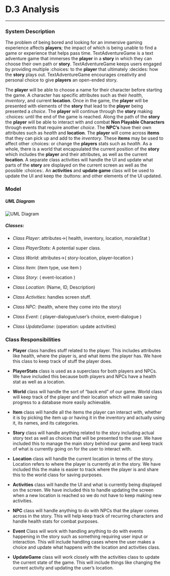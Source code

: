 # D.3 Analysis
---

### System Description
  The problem of being bored and looking for an immersive gaming experience affects **players**; 
  the impact of which is being unable to find a game or experience that helps pass time. 
  TextAdventureGame is a text adventure game that immerses the **player** in a **story** in which 
  they can choose their own path or **story**. TextAdventureGame keeps users engaged by providing multiple 
  :choices: to the **player** that ultimately :decides: how the **story** plays out. TextAdventureGame encourages 
  creativity and personal choice to give **players** an open-ended story.
  
  The **player** will be able to choose a name for their character before starting the game. 
  A character has specific attributes such as their *health*, *inventory*, and current **location**. 
  Once in the game, the **player** will be presented with elements of the **story** that lead to the **player** 
  being presented a *choice*. The **player** will continue through the **story** making :choices: until the end 
  of the game is reached. Along the path of the **story** the **player** will be able to interact with and combat 
  **Non Playable Characters** through events that require another *choice*. The **NPC’s** have their own attributes 
  such as *health* and **location**. The **player** will come across **items** that they can pick up and add to the
  *inventory*. These **items** may be used to affect other :choices: or change the **players** stats such as *health*.
  As a whole, there is a world that encapsulated the current position of the **story** which includes the 
  **player** and their attributes, as well as the current **location**. A separate class activities will handle the UI 
  and update what parts of the **story** are displayed on the current screen as well as the possible :choices:. 
  An **activities** and **update game** class will be used to update the UI and keep the :buttons: and other elements of
  the UI updated. 
  
### Model

  ##### UML Diagram
  ![UML Diagram](/Deliverables/diagramfilename.png)
  
  ##### Classes:
  - *Class Player*: attributes->( health, inventory, location, moraleStat )
  
  - *Class PlayerStats*: A potential super class. 
  
  - *Class World*: attributes->( story-location, player-location )
  
  - *Class Item*: (item type, use item )
  
  - *Class Story*: ( event-location )
  
  - *Class Location*: (Name, ID, Description)
  
  - *Class Activities*: handles screen stuff.
  
  - *Class NPC*: (health, where they come into the story)
  
  - *Class Event*: ( player-dialogue/user’s choice, event-dialogue )
  
  - *Class UpdateGame*: (operation: update activities)


### Class Responsibilities
  + **Player** class handles stuff related to the player. This includes attributes like health, 
  where the player is, and what items the player has. We have this class to keep track of stuff the player does.

  + **PlayerStats** class is used as a superclass for both players and NPCs. We have included this because 
  both players and NPCs have a health stat as well as a location.

  + **World** class will handle the sort of “back end” of our game. World class will keep track of the player 
  and their location which will make saving progress to a database more easily achievable.

  + **Item** class will handle all the items the player can interact with, whether it is by picking the item up 
  or having it in the inventory and actually using it, its names, and its categories.

  + **Story** class will handle anything related to the story including actual story text as well as choices that 
  will be presented to the user. We have included this to manage the main story behind our game and keep track of 
  what is currently going on for the user to interact with.

  + **Location** class will handle the current location in terms of the story. Location refers to where the 
  player is currently at in the story. We have included this the make is easier to track where the player 
  is and share this to the world class for saving purposes.

  + **Activities** class will handle the UI and what is currently being displayed on the screen. We have included 
  this to handle updating the screen when a new location is reached so we do not have to keep making new activities.

  + **NPC** class will handle anything to do with NPCs that the player comes across in the story. 
  This will help keep track of recurring characters and handle health stats for combat purposes.

  + **Event** Class will work with handling anything to do with events happening in the story such as 
  something requiring user input or interaction. This will include handling cases where the 
  user makes a choice and update what happens with the location and activities class.

  + **UpdateGame** class will work closely with the activities class to update the current state of the game. 
  This will include things like changing the current activity and updating the user’s location.
 


